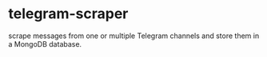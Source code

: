 # telegram-scraper
scrape messages from one or multiple Telegram channels and store them in a MongoDB database. 

